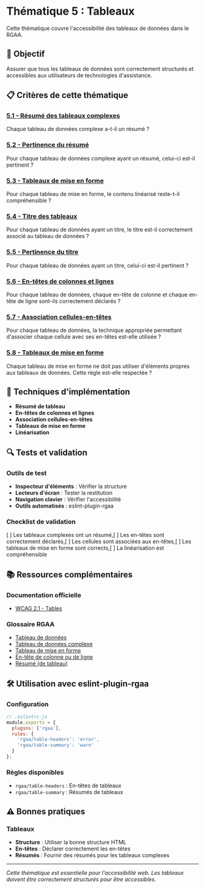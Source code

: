 # Thématique 5 : Tableaux

Cette thématique couvre l'accessibilité des tableaux de données dans le RGAA.

## 🎯 Objectif

Assurer que tous les tableaux de données sont correctement structurés et accessibles aux utilisateurs de technologies d'assistance.

## 📋 Critères de cette thématique

### [5.1 - Résumé des tableaux complexes](5.1/)
Chaque tableau de données complexe a-t-il un résumé ?

### [5.2 - Pertinence du résumé](5.2/)
Pour chaque tableau de données complexe ayant un résumé, celui-ci est-il pertinent ?

### [5.3 - Tableaux de mise en forme](5.3/)
Pour chaque tableau de mise en forme, le contenu linéarisé reste-t-il compréhensible ?

### [5.4 - Titre des tableaux](5.4/)
Pour chaque tableau de données ayant un titre, le titre est-il correctement associé au tableau de données ?

### [5.5 - Pertinence du titre](5.5/)
Pour chaque tableau de données ayant un titre, celui-ci est-il pertinent ?

### [5.6 - En-têtes de colonnes et lignes](5.6/)
Pour chaque tableau de données, chaque en-tête de colonne et chaque en-tête de ligne sont-ils correctement déclarés ?

### [5.7 - Association cellules-en-têtes](5.7/)
Pour chaque tableau de données, la technique appropriée permettant d'associer chaque cellule avec ses en-têtes est-elle utilisée ?

### [5.8 - Tableaux de mise en forme](5.8/)
Chaque tableau de mise en forme ne doit pas utiliser d'éléments propres aux tableaux de données. Cette règle est-elle respectée ?

## 🔧 Techniques d'implémentation

- **Résumé de tableau**
- **En-têtes de colonnes et lignes**
- **Association cellules-en-têtes**
- **Tableaux de mise en forme**
- **Linéarisation**

## 🔍 Tests et validation

### Outils de test
- **Inspecteur d'éléments** : Vérifier la structure
- **Lecteurs d'écran** : Tester la restitution
- **Navigation clavier** : Vérifier l'accessibilité
- **Outils automatisés** : eslint-plugin-rgaa

### Checklist de validation
[ ] Les tableaux complexes ont un résumé,[ ] Les en-têtes sont correctement déclarés,[ ] Les cellules sont associées aux en-têtes,[ ] Les tableaux de mise en forme sont corrects,[ ] La linéarisation est compréhensible

## 📚 Ressources complémentaires

### Documentation officielle
- [WCAG 2.1 - Tables](https://www.w3.org/WAI/WCAG21/quickref/#tables)

### Glossaire RGAA
- [Tableau de données](/rgaa/glossaire/tableau-de-donnees)
- [Tableau de données complexe](/rgaa/glossaire/tableau-de-donnees-complexe)
- [Tableau de mise en forme](/rgaa/glossaire/tableau-de-mise-en-forme)
- [En-tête de colonne ou de ligne](/rgaa/glossaire/en-tete-de-colonne-ou-de-ligne)
- [Résumé (de tableau)](/rgaa/glossaire/resume-de-tableau)

## 🛠️ Utilisation avec eslint-plugin-rgaa

### Configuration
```javascript
// .eslintrc.js
module.exports = {
  plugins: ['rgaa'],
  rules: {
    'rgaa/table-headers': 'error',
    'rgaa/table-summary': 'warn'
  }
};
```

### Règles disponibles
- `rgaa/table-headers` : En-têtes de tableaux
- `rgaa/table-summary` : Résumés de tableaux

## ⚠️ Bonnes pratiques

### Tableaux
- **Structure** : Utiliser la bonne structure HTML
- **En-têtes** : Déclarer correctement les en-têtes
- **Résumés** : Fournir des résumés pour les tableaux complexes

---

*Cette thématique est essentielle pour l'accessibilité web. Les tableaux doivent être correctement structurés pour être accessibles.*